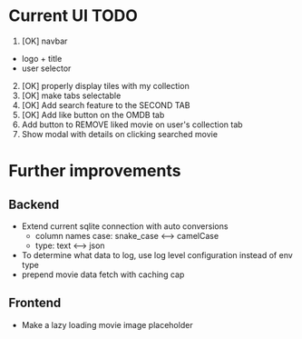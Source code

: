 # Current UI TODO
1. [OK] navbar
 - logo + title
 - user selector
2. [OK] properly display tiles with my collection
3. [OK] make tabs selectable
4. [OK] Add search feature to the SECOND TAB
5. [OK] Add like button on the OMDB tab
6. Add button to REMOVE liked movie on user's collection tab
8. Show modal with details on clicking searched movie


# Further improvements

## Backend
- Extend current sqlite connection with auto conversions
  - column names case: snake_case <--> camelCase
  - type: text <--> json
- To determine what data to log, use log level configuration instead of env type
- prepend movie data fetch with caching cap

## Frontend
- Make a lazy loading movie image placeholder

